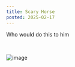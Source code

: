 ```yaml
---
title: Scary Horse
posted: 2025-02-17
---
```

Who would do this to him

<br>

![image](/img/sledermane.png)